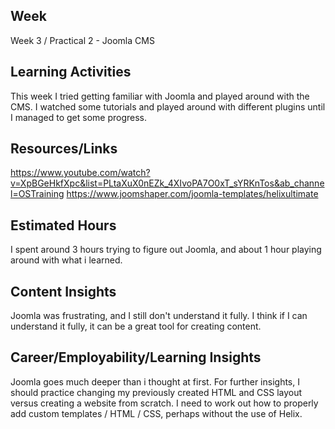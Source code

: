 ## Week
Week 3 / Practical 2 - Joomla CMS

## Learning Activities
This week I tried getting familiar with Joomla and played around with the CMS. 
I watched some tutorials and played around with different plugins until I managed to get some progress.

## Resources/Links
https://www.youtube.com/watch?v=XpBGeHkfXpc&list=PLtaXuX0nEZk_4XIvoPA7O0xT_sYRKnTos&ab_channel=OSTraining
https://www.joomshaper.com/joomla-templates/helixultimate

## Estimated Hours
I spent around 3 hours trying to figure out Joomla, and about 1 hour playing around with what i learned.

## Content Insights
Joomla was frustrating, and I still don't understand it fully. I think if I can understand it fully, it can be a great tool for creating content.

## Career/Employability/Learning Insights
Joomla goes much deeper than i thought at first. For further insights, I should practice changing my previously created HTML and CSS layout versus creating a website from scratch. I need to work out how to properly add custom templates / HTML / CSS, perhaps without the use of Helix.
